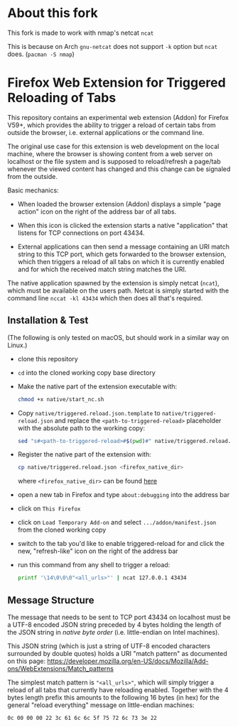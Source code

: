 # About this fork

This fork is made to work with nmap's netcat `ncat`

This is because on Arch `gnu-netcat` does not support `-k` option
but `ncat` does. (`pacman -S nmap`)

# Firefox Web Extension for Triggered Reloading of Tabs

This repository contains an experimental web extension (Addon) for Firefox V59+,
which provides the ability to trigger a reload of certain tabs from outside the
browser, i.e. external applications or the command line.

The original use case for this extension is web development on the local
machine, where the browser is showing content from a web server on localhost or
the file system and is supposed to reload/refresh a page/tab whenever the
viewed content has changed and this change can be signaled from the outside.

Basic mechanics:

- When loaded the browser extension (Addon) displays a simple "page action"
  icon on the right of the address bar of all tabs.

- When this icon is clicked the extension starts a native "application" that
  listens for TCP connections on port 43434.

- External applications can then send a message containing an URI match string
  to this TCP port, which gets forwarded to the browser extension, which then
  triggers a reload of all tabs on which it is currently enabled and for which
  the received match string matches the URI.

The native application spawned by the extension is simply netcat (`ncat`), which
must be available on the users path. Netcat is simply started with the command
line `nccat -kl 43434` which then does all that's required.


## Installation & Test

(The following is only tested on macOS, but should work in a similar way on
Linux.)

- clone this repository

- `cd` into the cloned working copy base directory

- Make the native part of the extension executable with:

  ```bash
  chmod +x native/start_nc.sh
  ```

- Copy `native/triggered.reload.json.template` to `native/triggered-reload.json`
  and replace the `<path-to-triggered-reload>` placeholder with the absolute
  path to the working copy:

  ```bash
  sed "s#<path-to-triggered-reload>#$(pwd)#" native/triggered.reload.json.template > native/triggered.reload.json
  ```

- Register the native part of the extension with:

  ```bash
  cp native/triggered.reload.json <firefox_native_dir>
  ```

  where `<firefox_native_dir>` can be found [here](https://developer.mozilla.org/en-US/docs/Mozilla/Add-ons/WebExtensions/Native_manifests#manifest_location)

- open a new tab in Firefox and type `about:debugging` into the address bar

- click on `This Firefox`

- click on `Load Temporary Add-on` and select `.../addon/manifest.json` from
  the cloned working copy

- switch to the tab you'd like to enable triggered-reload for and click the
  new, "refresh-like" icon on the right of the address bar

- run this command from any shell to trigger a reload:

  ```bash
  printf '\14\0\0\0"<all_urls>"' | ncat 127.0.0.1 43434
  ```


## Message Structure

The message that needs to be sent to TCP port 43434 on localhost must be a
UTF-8 encoded JSON string preceded by 4 bytes holding the length of the JSON
string in *native byte order* (i.e. little-endian on Intel machines).

This JSON string (which is just a string of UTF-8 encoded characters surrounded
by double quotes) holds a URI "match pattern" as documented on this page:
https://developer.mozilla.org/en-US/docs/Mozilla/Add-ons/WebExtensions/Match_patterns

The simplest match pattern is `"<all_urls>"`, which will simply trigger a
reload of all tabs that currently have reloading enabled. Together with the 4
bytes length prefix this amounts to the following 16 bytes (in hex) for the
general "reload everything" message on little-endian machines:

```
0c 00 00 00 22 3c 61 6c 6c 5f 75 72 6c 73 3e 22
```

